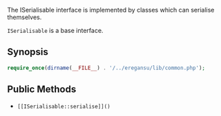 The ISerialisable interface is implemented by classes which can serialise themselves.

`ISerialisable` is a base interface.

## Synopsis

```php
require_once(dirname(__FILE__) . '/../eregansu/lib/common.php');
```

## Public Methods

* `[[ISerialisable::serialise]]()`

